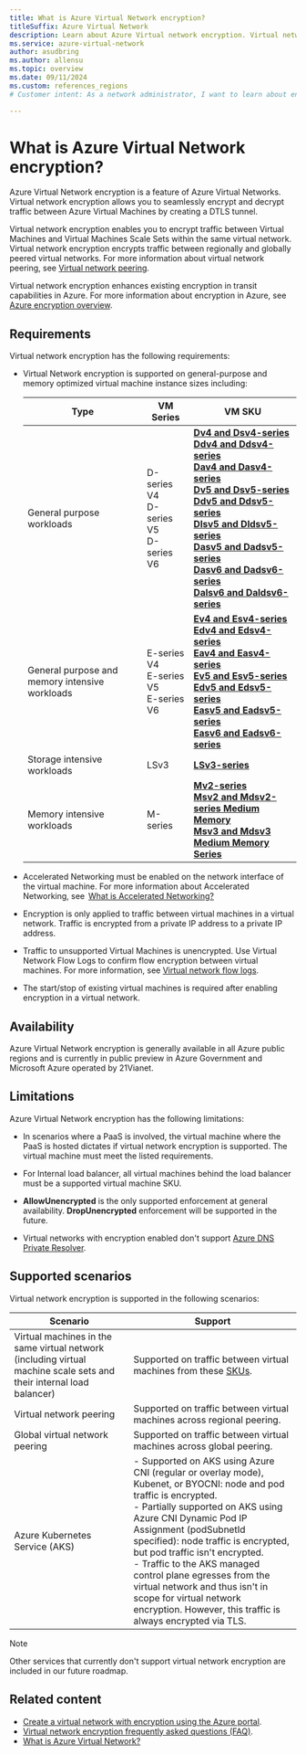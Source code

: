 ```yaml
---
title: What is Azure Virtual Network encryption?
titleSuffix: Azure Virtual Network
description: Learn about Azure Virtual network encryption. Virtual network encryption allows you to seamlessly encrypt and decrypt traffic between Azure Virtual Machines.
ms.service: azure-virtual-network
author: asudbring
ms.author: allensu
ms.topic: overview
ms.date: 09/11/2024
ms.custom: references_regions
# Customer intent: As a network administrator, I want to learn about encryption in Azure Virtual Network so that I can secure my network traffic.

---
```


#  What is Azure Virtual Network encryption?

Azure Virtual Network encryption is a feature of Azure Virtual Networks. Virtual network encryption allows you to seamlessly encrypt and decrypt traffic between Azure Virtual Machines by creating a DTLS tunnel. 

Virtual network encryption enables you to encrypt traffic between Virtual Machines and Virtual Machines Scale Sets within the same virtual network. Virtual network encryption encrypts traffic between regionally and globally peered virtual networks. For more information about virtual network peering, see [Virtual network peering](/azure/virtual-network/virtual-network-peering-overview).

Virtual network encryption enhances existing encryption in transit capabilities in Azure. For more information about encryption in Azure, see [Azure encryption overview](/azure/security/fundamentals/encryption-overview).

## Requirements

Virtual network encryption has the following requirements:

- Virtual Network encryption is supported on general-purpose and memory optimized virtual machine instance sizes including:

    | Type | VM Series | VM SKU |
    | --- | --- | --- |
    | General purpose workloads | D-series V4 </br> D-series V5 </br> D-series V6 | **[Dv4 and Dsv4-series](/azure/virtual-machines/dv4-dsv4-series)** </br> **[Ddv4 and Ddsv4-series](/azure/virtual-machines/ddv4-ddsv4-series)** </br> **[Dav4 and Dasv4-series](/azure/virtual-machines/dav4-dasv4-series)** </br> **[Dv5 and Dsv5-series](/azure/virtual-machines/dv5-dsv5-series)** </br> **[Ddv5 and Ddsv5-series](/azure/virtual-machines/ddv5-ddsv5-series)** </br> **[Dlsv5 and Dldsv5-series](/azure/virtual-machines/dlsv5-dldsv5-series)** </br> **[Dasv5 and Dadsv5-series](/azure/virtual-machines/dasv5-dadsv5-series)** </br> **[Dasv6 and Dadsv6-series](/azure/virtual-machines/dasv6-dadsv6-series)** </br> **[Dalsv6 and Daldsv6-series](/azure/virtual-machines/dalsv6-daldsv6-series)** |
    | General purpose and memory intensive workloads | E-series V4 </br> E-series V5 </br> E-series V6 | **[Ev4 and Esv4-series](/azure/virtual-machines/ev4-esv4-series)** </br> **[Edv4 and Edsv4-series](/azure/virtual-machines/edv4-edsv4-series)** </br> **[Eav4 and Easv4-series](/azure/virtual-machines/eav4-easv4-series)** </br> **[Ev5 and Esv5-series](/azure/virtual-machines/ev5-esv5-series)** </br> **[Edv5 and Edsv5-series](/azure/virtual-machines/edv5-edsv5-series)** </br> **[Easv5 and Eadsv5-series](/azure/virtual-machines/easv5-eadsv5-series)** </br> **[Easv6 and Eadsv6-series](/azure/virtual-machines/easv6-eadsv6-series)** |
    | Storage intensive workloads | LSv3 | **[LSv3-series](/azure/virtual-machines/lsv3-series)**  |
    | Memory intensive workloads | M-series | **[Mv2-series](/azure/virtual-machines/mv2-series)** </br> **[Msv2 and Mdsv2-series Medium Memory](/azure/virtual-machines/msv2-mdsv2-series)** </br> **[Msv3 and Mdsv3 Medium Memory Series](/azure/virtual-machines/msv3-mdsv3-medium-series)** |

- Accelerated Networking must be enabled on the network interface of the virtual machine. For more information about Accelerated Networking, see  [What is Accelerated Networking?](/azure/virtual-network/accelerated-networking-overview)

- Encryption is only applied to traffic between virtual machines in a virtual network. Traffic is encrypted from a private IP address to a private IP address.

- Traffic to unsupported Virtual Machines is unencrypted. Use Virtual Network Flow Logs to confirm flow encryption between virtual machines. For more information, see [Virtual network flow logs](../network-watcher/vnet-flow-logs-overview.md).

- The start/stop of existing virtual machines is required after enabling encryption in a virtual network.

## Availability

Azure Virtual Network encryption is generally available in all Azure public regions and is currently in public preview in Azure Government and Microsoft Azure operated by 21Vianet.

## Limitations

Azure Virtual Network encryption has the following limitations:

- In scenarios where a PaaS is involved, the virtual machine where the PaaS is hosted dictates if virtual network encryption is supported. The virtual machine must meet the listed requirements. 

- For Internal load balancer, all virtual machines behind the load balancer must be a supported virtual machine SKU.

- **AllowUnencrypted** is the only supported enforcement at general availability. **DropUnencrypted** enforcement will be supported in the future.

- Virtual networks with encryption enabled don't support [Azure DNS Private Resolver](/azure/dns/dns-private-resolver-overview).

## Supported scenarios

Virtual network encryption is supported in the following scenarios:

| Scenario | Support |
| --- | --- |
| Virtual machines in the same virtual network (including virtual machine scale sets and their internal load balancer) | Supported on traffic between virtual machines from these [SKUs](#requirements). |
| Virtual network peering | Supported on traffic between virtual machines across regional peering. |
| Global virtual network peering | Supported on traffic between virtual machines across global peering. |
| Azure Kubernetes Service (AKS) | - Supported on AKS using Azure CNI (regular or overlay mode), Kubenet, or BYOCNI: node and pod traffic is encrypted.<br> - Partially supported on AKS using Azure CNI Dynamic Pod IP Assignment (podSubnetId specified): node traffic is encrypted, but pod traffic isn't encrypted.<br> - Traffic to the AKS managed control plane egresses from the virtual network and thus isn't in scope for virtual network encryption. However, this traffic is always encrypted via TLS. |

> [!NOTE]
> Other services that currently don't support virtual network encryption are included in our future roadmap.

## Related content

- [Create a virtual network with encryption using the Azure portal](how-to-create-encryption-portal.md).
- [Virtual network encryption frequently asked questions (FAQ)](virtual-network-encryption-faq.yml).
- [What is Azure Virtual Network?](virtual-networks-overview.md)
